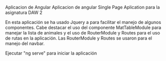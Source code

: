 Aplicacion de Angular
Aplicacion de angular Single Page Aplication para la asignatura DAW 2

En esta aplicación se ha usado Jquery a para facilitar el manejo de algunos componentes.
Cabe destacar el uso del componente MatTableModule para manejar la lista de animales y el uso de RouterModule y Routes para el uso de rutas en la aplicación.
Las RouterModule y Routes se usaron para el manejo del navbar.

Ejecutar "ng serve" para iniciar la aplicación
